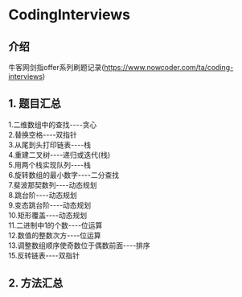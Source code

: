 # CodingInterviews

## 介绍
牛客网剑指offer系列刷题记录(https://www.nowcoder.com/ta/coding-interviews)

## 1. 题目汇总
1.二维数组中的查找----贪心  
2.替换空格----双指针  
3.从尾到头打印链表----栈  
4.重建二叉树----递归或迭代(栈)  
5.用两个栈实现队列----栈  
6.旋转数组的最小数字----二分查找  
7.斐波那契数列----动态规划  
8.跳台阶----动态规划  
9.变态跳台阶----动态规划  
10.矩形覆盖----动态规划  
11.二进制中1的个数----位运算  
12.数值的整数次方----位运算  
13.调整数组顺序使奇数位于偶数前面----排序  
15.反转链表----双指针  

## 2. 方法汇总


